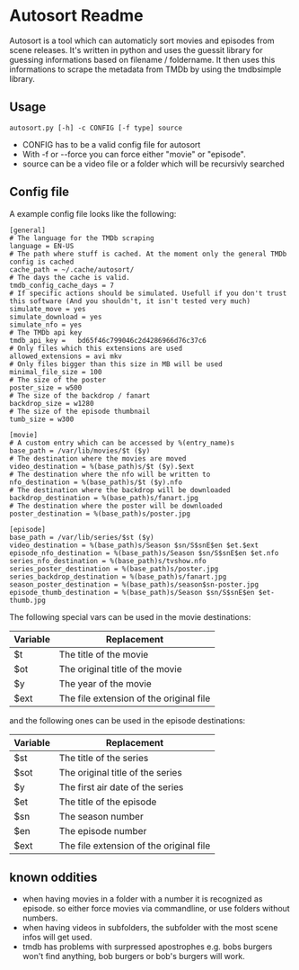 # Autosort Readme
Autosort is a tool which can automaticly sort movies and episodes from scene releases.
It's written in python and uses the guessit library for guessing informations based on filename / foldername.
It then uses this informations to scrape the metadata from TMDb by using the tmdbsimple library.

## Usage
```
autosort.py [-h] -c CONFIG [-f type] source
```
- CONFIG has to be a valid config file for autosort
- With -f or --force you can force either "movie" or "episode".
- source can be a video file or a folder which will be recursivly searched

## Config file
A example config file looks like the following:
```
[general]
# The language for the TMDb scraping
language = EN-US
# The path where stuff is cached. At the moment only the general TMDb config is cached
cache_path = ~/.cache/autosort/
# The days the cache is valid.
tmdb_config_cache_days = 7
# If specific actions should be simulated. Usefull if you don't trust this software (And you shouldn't, it isn't tested very much)
simulate_move = yes
simulate_download = yes
simulate_nfo = yes
# The TMDb api key
tmdb_api_key =   bd65f46c799046c2d4286966d76c37c6
# Only files which this extensions are used
allowed_extensions = avi mkv
# Only files bigger than this size in MB will be used
minimal_file_size = 100
# The size of the poster
poster_size = w500
# The size of the backdrop / fanart
backdrop_size = w1280
# The size of the episode thumbnail
tumb_size = w300

[movie]
# A custom entry which can be accessed by %(entry_name)s
base_path = /var/lib/movies/$t ($y)
# The destination where the movies are moved
video_destination = %(base_path)s/$t ($y).$ext
# The destination where the nfo will be written to
nfo_destination = %(base_path)s/$t ($y).nfo
# The destination where the backdrop will be downloaded
backdrop_destination = %(base_path)s/fanart.jpg
# The destination where the poster will be downloaded
poster_destination = %(base_path)s/poster.jpg

[episode]
base_path = /var/lib/series/$st ($y)
video_destination = %(base_path)s/Season $sn/S$snE$en $et.$ext
episode_nfo_destination = %(base_path)s/Season $sn/S$snE$en $et.nfo
series_nfo_destination = %(base_path)s/tvshow.nfo
series_poster_destination = %(base_path)s/poster.jpg
series_backdrop_destination = %(base_path)s/fanart.jpg
season_poster_destination = %(base_path)s/season$sn-poster.jpg
episode_thumb_destination = %(base_path)s/Season $sn/S$snE$en $et-thumb.jpg
```

The following special vars can be used in the movie destinations:

| Variable | Replacement |
| -------- | -------- | 
| $t | The title of the movie     |
| $ot | The original title of the movie |
| $y | The year of the movie |
| $ext | The file extension of the original file |

and the following ones can be used in the episode destinations:

| Variable | Replacement |
| -------- | -------- | 
| $st | The title of the series     |
| $sot | The original title of the series |
| $y | The first air date of the series |
| $et | The title of the episode |
| $sn | The season number |
| $en | The episode number |
| $ext | The file extension of the original file |

## known oddities
- when having movies in a folder with a number it is recognized as episode. so either force movies via commandline, or use folders without numbers.
- when having videos in subfolders, the subfolder with the most scene infos will get used. 
- tmdb has problems with surpressed apostrophes e.g. bobs burgers won't find anything, bob burgers or bob's burgers will work.


